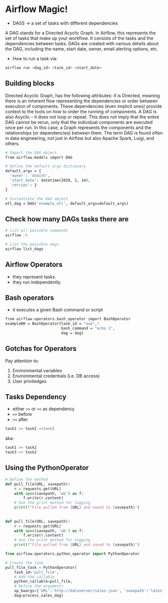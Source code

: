 # Airflow Magic!

* DAGS -> a set of tasks with different dependencies

A DAG stands for a Directed Acyclic Graph. In Airflow, this represents the set of tasks that make up your workflow. It consists of the tasks and the dependencies between tasks. DAGs are created with various details about the DAG, including the name, start date, owner, email alerting options, etc.

* How to run a task via:

``` bash
airflow run <dag_id> <task_id> <start_date>
```

## Building blocks

Directed Acyclic Graph, has the following attributes: It is Directed, meaning there is an inherent flow representing the dependencies or order between execution of components. These dependencies (even implicit ones) provide context to the tools on how to order the running of components. A DAG is also Acyclic - it does not loop or repeat. This does not imply that the entire DAG cannot be rerun, only that the individual components are executed once per run. In this case, a Graph represents the components and the relationships (or dependencies) between them. The term DAG is found often in data engineering, not just in Airflow but also Apache Spark, Luigi, and others.


``` bash
# Import the DAG object
from airflow.models import DAG

# Define the default_args dictionary
default_args = {
  'owner': 'dsmith',
  'start_date': datetime(2020, 1, 14),
  'retries': 2
}

# Instantiate the DAG object
etl_dag = DAG('example_etl', default_args=default_args)

```

## Check how many DAGs tasks there are

``` bash
# List all possible commands
airflow -h

# List the possible dags
airflow list_dags
```

## Airflow Operators
 
* they represent tasks.
* they run independently.

## Bash operators
* it executes a given Bash command or script

``` bash
from airflow.operators.bash_operator import BashOperator
exampleBH = BashOperator(task_id = "aaa",?
                         bash_command = "echo 1",
                         dag = dag)
```

## Gotchas for Operators
Pay attention to:
1. Environmental variables
2. Environmental credentials (i.e. DB access)
3. User priviledges

## Tasks Dependency

* either `>>` or `<<` as dependency
* `>>` before
* `<<` after

``` bash
task1 >> task2 <<task3
```
aka:
``` bash
task1 >> task2
task3 >> task2
```

## Using the PythonOperator
``` python
# Define the method
def pull_file(URL, savepath):
    r = requests.get(URL)
    with open(savepath, 'wb') as f:
        f.write(r.content)    
    # Use the print method for logging
    print(f"File pulled from {URL} and saved to {savepath}")
    
    
def pull_file(URL, savepath):
    r = requests.get(URL)
    with open(savepath, 'wb') as f:
        f.write(r.content)   
    # Use the print method for logging
    print(f"File pulled from {URL} and saved to {savepath}")

from airflow.operators.python_operator import PythonOperator

# Create the task
pull_file_task = PythonOperator(
    task_id='pull_file',
    # Add the callable
    python_callable=pull_file,
    # Define the arguments
    op_kwargs={'URL':'http://dataserver/sales.json', 'savepath':'latestsales.json'},
    dag=process_sales_dag)
```









